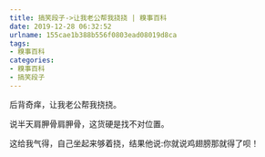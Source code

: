 ```yaml
---
title: 搞笑段子->让我老公帮我挠挠 | 糗事百科
date: 2019-12-28 06:32:52
urlname: 155cae1b388b556f0803ead08019d8ca
tags: 
- 糗事百科
categories:
- 糗事百科
- 搞笑段子
---
```

后背奇痒，让我老公帮我挠挠。

说半天肩胛骨肩胛骨，这货硬是找不对位置。

这给我气得，自己坐起来够着挠，结果他说:你就说鸡翅膀那就得了呗！


